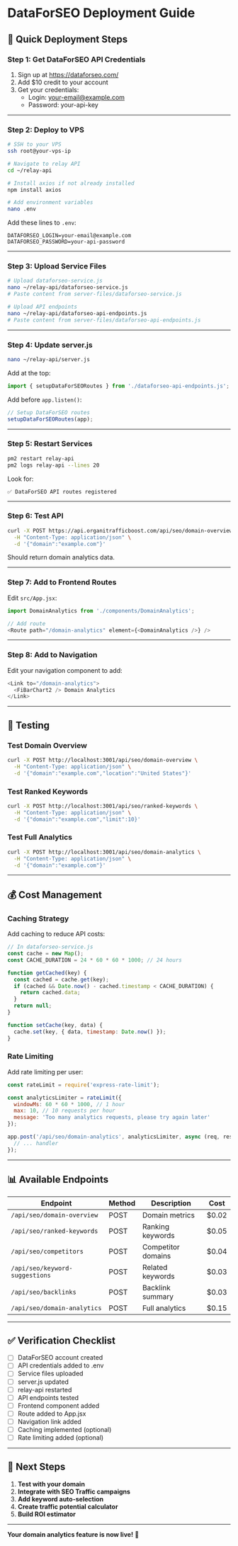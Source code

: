 # DataForSEO Deployment Guide

## 🚀 Quick Deployment Steps

### Step 1: Get DataForSEO API Credentials

1. Sign up at https://dataforseo.com/
2. Add $10 credit to your account
3. Get your credentials:
   - Login: your-email@example.com
   - Password: your-api-key

---

### Step 2: Deploy to VPS

```bash
# SSH to your VPS
ssh root@your-vps-ip

# Navigate to relay API
cd ~/relay-api

# Install axios if not already installed
npm install axios

# Add environment variables
nano .env
```

Add these lines to `.env`:
```env
DATAFORSEO_LOGIN=your-email@example.com
DATAFORSEO_PASSWORD=your-api-password
```

---

### Step 3: Upload Service Files

```bash
# Upload dataforseo-service.js
nano ~/relay-api/dataforseo-service.js
# Paste content from server-files/dataforseo-service.js

# Upload API endpoints
nano ~/relay-api/dataforseo-api-endpoints.js
# Paste content from server-files/dataforseo-api-endpoints.js
```

---

### Step 4: Update server.js

```bash
nano ~/relay-api/server.js
```

Add at the top:
```javascript
import { setupDataForSEORoutes } from './dataforseo-api-endpoints.js';
```

Add before `app.listen()`:
```javascript
// Setup DataForSEO routes
setupDataForSEORoutes(app);
```

---

### Step 5: Restart Services

```bash
pm2 restart relay-api
pm2 logs relay-api --lines 20
```

Look for:
```
✅ DataForSEO API routes registered
```

---

### Step 6: Test API

```bash
curl -X POST https://api.organitrafficboost.com/api/seo/domain-overview \
  -H "Content-Type: application/json" \
  -d '{"domain":"example.com"}'
```

Should return domain analytics data.

---

### Step 7: Add to Frontend Routes

Edit `src/App.jsx`:

```javascript
import DomainAnalytics from './components/DomainAnalytics';

// Add route
<Route path="/domain-analytics" element={<DomainAnalytics />} />
```

---

### Step 8: Add to Navigation

Edit your navigation component to add:

```javascript
<Link to="/domain-analytics">
  <FiBarChart2 /> Domain Analytics
</Link>
```

---

## 🧪 Testing

### Test Domain Overview
```bash
curl -X POST http://localhost:3001/api/seo/domain-overview \
  -H "Content-Type: application/json" \
  -d '{"domain":"example.com","location":"United States"}'
```

### Test Ranked Keywords
```bash
curl -X POST http://localhost:3001/api/seo/ranked-keywords \
  -H "Content-Type: application/json" \
  -d '{"domain":"example.com","limit":10}'
```

### Test Full Analytics
```bash
curl -X POST http://localhost:3001/api/seo/domain-analytics \
  -H "Content-Type: application/json" \
  -d '{"domain":"example.com"}'
```

---

## 💰 Cost Management

### Caching Strategy

Add caching to reduce API costs:

```javascript
// In dataforseo-service.js
const cache = new Map();
const CACHE_DURATION = 24 * 60 * 60 * 1000; // 24 hours

function getCached(key) {
  const cached = cache.get(key);
  if (cached && Date.now() - cached.timestamp < CACHE_DURATION) {
    return cached.data;
  }
  return null;
}

function setCache(key, data) {
  cache.set(key, { data, timestamp: Date.now() });
}
```

### Rate Limiting

Add rate limiting per user:

```javascript
const rateLimit = require('express-rate-limit');

const analyticsLimiter = rateLimit({
  windowMs: 60 * 60 * 1000, // 1 hour
  max: 10, // 10 requests per hour
  message: 'Too many analytics requests, please try again later'
});

app.post('/api/seo/domain-analytics', analyticsLimiter, async (req, res) => {
  // ... handler
});
```

---

## 📊 Available Endpoints

| Endpoint | Method | Description | Cost |
|----------|--------|-------------|------|
| `/api/seo/domain-overview` | POST | Domain metrics | $0.02 |
| `/api/seo/ranked-keywords` | POST | Ranking keywords | $0.05 |
| `/api/seo/competitors` | POST | Competitor domains | $0.04 |
| `/api/seo/keyword-suggestions` | POST | Related keywords | $0.03 |
| `/api/seo/backlinks` | POST | Backlink summary | $0.03 |
| `/api/seo/domain-analytics` | POST | Full analytics | $0.15 |

---

## ✅ Verification Checklist

- [ ] DataForSEO account created
- [ ] API credentials added to .env
- [ ] Service files uploaded
- [ ] server.js updated
- [ ] relay-api restarted
- [ ] API endpoints tested
- [ ] Frontend component added
- [ ] Route added to App.jsx
- [ ] Navigation link added
- [ ] Caching implemented (optional)
- [ ] Rate limiting added (optional)

---

## 🎯 Next Steps

1. **Test with your domain**
2. **Integrate with SEO Traffic campaigns**
3. **Add keyword auto-selection**
4. **Create traffic potential calculator**
5. **Build ROI estimator**

---

**Your domain analytics feature is now live!** 🎉
